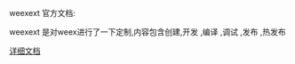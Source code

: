 weexext 官方文档:

weexext 是对weex进行了一下定制,内容包含创建,开发 ,编译 ,调试 ,发布 ,热发布

[详细文档](https://github.com/weexext/weexextwiki/wiki)
